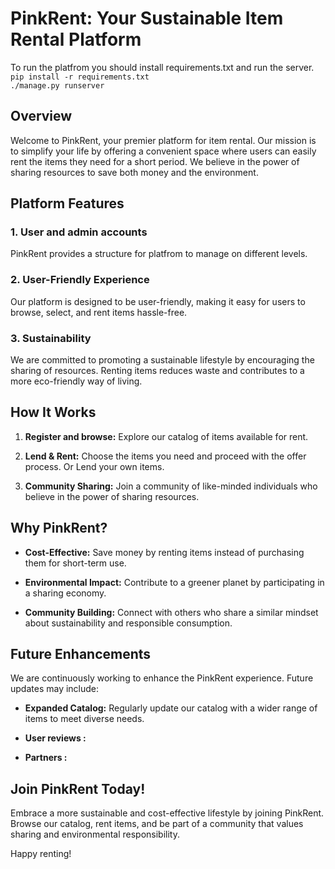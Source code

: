 # PinkRent: Your Sustainable Item Rental Platform

To run the platfrom you should install requirements.txt and run the server. <br>
`pip install -r requirements.txt` <br>
`./manage.py runserver`

## Overview

Welcome to PinkRent, your premier platform for item rental. Our mission is to simplify your life by offering a convenient space where users can easily rent the items they need for a short period. We believe in the power of sharing resources to save both money and the environment.

## Platform Features

### 1. User and admin accounts

PinkRent provides a structure for platfrom to manage on different levels.

### 2. User-Friendly Experience

Our platform is designed to be user-friendly, making it easy for users to browse, select, and rent items hassle-free.

### 3. Sustainability

We are committed to promoting a sustainable lifestyle by encouraging the sharing of resources. Renting items reduces waste and contributes to a more eco-friendly way of living.

## How It Works

1. **Register and browse:** Explore our catalog of items available for rent.

2. **Lend & Rent:** Choose the items you need and proceed with the offer process. Or Lend your own items.

3. **Community Sharing:** Join a community of like-minded individuals who believe in the power of sharing resources.

## Why PinkRent?

- **Cost-Effective:** Save money by renting items instead of purchasing them for short-term use.

- **Environmental Impact:** Contribute to a greener planet by participating in a sharing economy.

- **Community Building:** Connect with others who share a similar mindset about sustainability and responsible consumption.

## Future Enhancements

We are continuously working to enhance the PinkRent experience. Future updates may include:

- **Expanded Catalog:** Regularly update our catalog with a wider range of items to meet diverse needs.

- **User reviews :**

- **Partners :**

## Join PinkRent Today!

Embrace a more sustainable and cost-effective lifestyle by joining PinkRent. Browse our catalog, rent items, and be part of a community that values sharing and environmental responsibility.

Happy renting!
